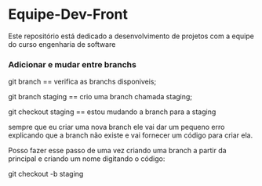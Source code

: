 # Equipe-Dev-Front
Este repositório está dedicado a desenvolvimento de projetos com a equipe do curso engenharia de software 

### Adicionar e mudar entre branchs
git branch == verifica as branchs disponiveis;

git branch staging == crio uma branch chamada staging;

git checkout staging == estou mudando a branch para a staging 

sempre que eu criar uma nova branch ele vai dar um pequeno erro explicando que a branch não existe e vai fornecer um código para criar ela.

Posso fazer esse passo de uma vez criando uma branch a partir da principal e criando um nome digitando o código:

git checkout -b staging